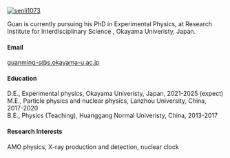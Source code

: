 

[![senli1073](https://img.shields.io/badge/senli1073-github-blue?logo=github)](https://github.com/senli1073)

Guan is currently pursuing his PhD in Experimental Physics, at Research Institute for Interdisciplinary Science , Okayama Univeristy, Japan.

#### Email
guanming-s@s.okayama-u.ac.jp

#### Education
D.E., Experimental physics, Okayama Univeristy, Japan, 2021-2025 (expect) \
M.E., Particle physics and nuclear physics, Lanzhou University, China, 2017-2020\
B.E., Physics (Teaching), Huanggang Normal Univeristy, China, 2013-2017

#### Research Interests
AMO physics, X-ray production and detection, nuclear clock

